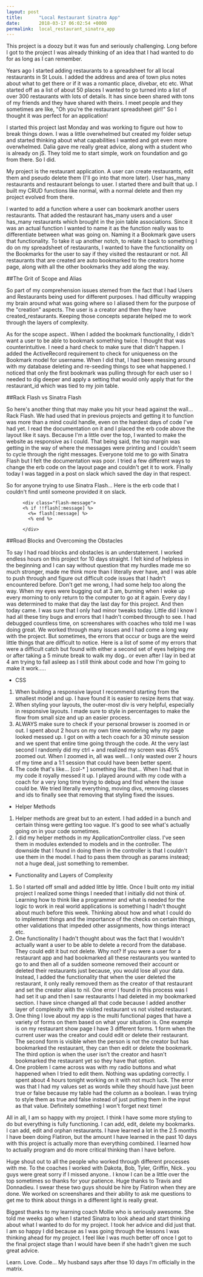 ```yaml
---
layout: post
title:      "Local Restaurant Sinatra App"
date:       2018-03-17 06:02:54 +0000
permalink:  local_restaurant_sinatra_app
---
```



This project is a doozy but it was fun and seriously challenging.  Long before I got to the project I was already thinking of an idea that I had wanted to do for as long as I can remember.

Years ago I started adding restaurants to a spreadsheet for all local restaurants in St Louis. I added the address and area of town plus notes about what to get there or if it was a romantic place, divebar, etc etc. What started off as a list of about 50 places I wanted to go turned into a list of over 300 restaurants with lots of details. It has since been shared with tons of my friends and they have shared with theirs. I meet people and they sometimes are like, "Oh you're the restaurant spreadsheet girl!"  So I thought it was perfect for an application!

I started this project last Monday and was working to figure out how to break things down.  I was a little overwhelmed but created my folder setup and started thinking about what capabilities I wanted and got even more overwhelmed.  Dalia gave me really great advice, along with a student who is already on jS.  They told me to start simple, work on foundation and go from there. So I did.

My project is the restaurant application. A user can create restaurants, edit them and pseudo delete them (I'll go into that more later). User has_many restaurants and restaurant belongs to user. I started there and built that up. I built my CRUD functions like normal, with a normal delete and then my project evolved from there.

I wanted to add a function where a user can bookmark another users restaurants. That added the restaurant has_many users and a user has_many restaurants which brought in the join table associations.  Since it was an actual function I wanted to name it as the function really was to differentiate between what was going on.  Naming it a Bookmark gave users that functionality. To take it up another notch, to relate it back to something I do on my spreadsheet of restaurants, I wanted to have the functionality on the Bookmarks for the user to say if they visited the restaurant or not.  All restaurants that are created are auto bookmarked to the creators home page, along with all the other bookmarks they add along the way.


##The Grit of Scope and Alias

So part of my comprehension issues stemed from the fact that I had Users and Restaurants being used for different purposes. I had difficulty wrapping my brain around what was going where so I aliased them for the purpose of the "creation" aspects. The user is a creator and then they have created_restaurants. Keeping those concepts separate helped me to work through the layers of complexity.

As for the scope aspect.. When I added the bookmark functionality, I didn't want a user to be able to bookmark something twice. I thought that was counterintuitive. I need a hard check to make sure that didn't happen. I added the ActiveRecord requirement to check for uniqueness on the Bookmark model for username. When I did that, I had been messing around with my database deleting and re-seeding things to see what happened. I noticed that only the first bookmark was pulling through for each user so I needed to dig deeper and apply a setting that would only apply that for the restaurant_id which was tied to my join table. 

##Rack Flash vs Sinatra Flash

So here's another thing that may make you hit your head against the wall... Rack Flash.  We had used that in previous projects and getting it to function was more than a mind could handle, even on the hardest days of code I've had yet.  I read the documentation on it and I placed the erb code above the layout like it says.  Because I'm a little over the top, I wanted to make the website as responsive as I could. That being said, the top margin was getting in the way of where the messages were printing and I couldn't seem to cycle through the right messages.  Everyone told me to go with Sinatra Flash but I felt the documentation was poor. I tried a few different ways to change the erb code on the layout page and couldn't get it to work. FInally today I was tagged in a post on slack which saved the day in that respect. 

So for anyone trying to use Sinatra Flash... Here is the erb code that I couldn't find until someone provided it on slack.
```
      <div class="flash-message">
      <% if !!flash[:message] %>
        <%= flash[:message] %>
        <% end %>

      </div>
```

##Road Blocks and Overcoming the Obstacles

To say I had road blocks and obstacles is an understatement.  I worked endless hours on this project for 10 days straight. I felt kind of helpless in the beginning and I can say without question that my hurdles made me so much stronger, made me think more than I literally ever have, and I was able to push through and figure out difficult code issues that I hadn't encountered before.  Don't get me wrong, I had some help too along the way. When my eyes were bugging out at 3 am, burning when I woke up every morning to only return to the computer to go at it again.  Every day I was determined to make that day the last day for this project.  And then today came. I was sure that I only had minor tweaks today. Little did I know I had all these tiny bugs and errors that I hadn't combed through to see. I had debugged countless time, on screenshares with coaches who told me I was doing great. We worked through many issues and I had come a long way with the project. But sometimes, the errors that occur or bugs are the weird little things that are difficult to notice. Here is a list of some of my errors that were a difficult catch but found with either a second set of eyes helping me or after taking a 5 minute break to walk my dog.. or even after I lay in bed at 4 am trying to fall asleep as I still think about code and how I'm going to make it work.....

* CSS
1. When building a responsive layout I recommend starting from the smallest model and up. I have found it is easier to resize items that way.
2. When styling your layouts, the outer-most div is very helpful, especially in responsive layouts. I made sure to style in percentages to make the flow from small size and up an easier process.
3. ALWAYS make sure to check if your personal browser is zoomed in or out.  I spent about 2 hours on my own time wondering why my page looked messed up. I got on with a tech coach for a 30 minute session and we spent that entire time going through the code.  At the very last second I randomly did my ctrl + and realized my screen was 45% zoomed out. When I zoomed in, all was well... I only wasted over 2 hours of my time and a 1:1 session that could have been better spent.
4. The code that's like... [col-* ] something like that... When I had that in my code it royally messed it up.  I played around with my code with a coach for a very long time trying to debug and find where the issue could be. We tried literally everything, moving divs, removing classes and ids to finally see that removing that styling fixed the issues.

* Helper Methods
1. Helper methods are great but to an extent.  I had added in a bunch and certain thinsg were getting too vague. It's good to see what's actually going on in your code sometimes. 
2. I did my helper methods in my ApplicationController class. I've seen them in modules extended to models and in the controller. The downside that I found in doing them in the controller is that I couldn't use them in the model. I had to pass them through as params instead; not a huge deal, just something to remember.

* Functionality and Layers of Complexity
1. So I started off small and added little by little. Once I built onto my initial project I realized some things I needed that I initially did not think of. Learning how to think like a programmer and what is needed for the logic to work in real world applications is something I hadn't thought about much before this week. Thinking about how and what I could do to implement things and the importance of the checks on certain things, other validations that impeded other assignments, how things interact etc.
2. One functionality I hadn't thought about was the fact that I wouldn't actually want a user to be able to delete a record from the database. They could edit it but not delete. Why not? If you were a user for a restaurant app and had bookmarked all these restaurants you wanted to go to and then all of a sudden someone removed their account or deleted their restaurants just because, you would lose all your data. Instead, I added the functionality that when the user deleted the restaurant, it only really removed them as the creator of that restaurant and set the creator alias to nil. One error I found in this process was I had set it up and then I saw restaurants I had deleted in my bookmarked section. I have since changed all that code because I added another layer of complexity with the visited restaurant vs not visited restaurant.
3. One thing I love about my app is the multi functional pages that have a variety of forms on them based on what your situation is. One example is on my restaurant show page I have 3 different forms. 1 form when the current user was the creator and could edit or delete their restaurant. The second form is visible when the person is not the creator but has bookmarked the restaurant, they can then edit or delete the bookmark. The third option is when the user isn't the creator and hasn't bookmarked the restaurant yet so they have that option. 
4. One problem I came across was with my radio buttons and what happened when I tried to edit them. Nothing was updating correctly.  I spent about 4 hours tonight working on it with not much luck.  The error was that I had my values set as words while they should have just been true or false because my table had the column as a boolean.  I was trying to style them as true and false instead of just putting them in the input as that value. Definitely something I won't forget next time!

All in all, I am so happy with my project.  I think I have some more styling to do but everything is fully functioning. I can add, edit, delete my bookmarks. I can add, edit and orphan restaurants.  I have learned a lot in the 2.5 months I have been doing Flatiron, but the amount I have learned in the past 10 days with this project is actually more than everything combined.  I learned how to actually program and do more critical thinking than I have before.

Huge shout out to all the people who worked through different processes with me. To the coaches I worked with Dakota, Bob, Tyler, Griffin, Nick.. you guys were great sorry if I missed anyone.. I know I can be a little over the top sometimes so thanks for your patience.  Huge thanks to Travis and Donnadieu. I swear these two guys should be hire by Flatiron when they are done. We worked on screenshares and their ability to ask me questions to get me to think about things in a different light is really great. 

Biggest thanks to my learning coach Mollie who is seriously awesome. She told me weeks ago when I started Sinatra to look ahead and start thinking about what I wanted to do for my project. I took her advice and did just that. I am so happy I did because as I was going through the lessons I was thinking ahead for my project.  I feel like I was much better off once I got to the final project stage than I would have been if she hadn't given me such great advice.

Learn. Love. Code... My husband says after thse 10 days I'm officially in the matrix.



